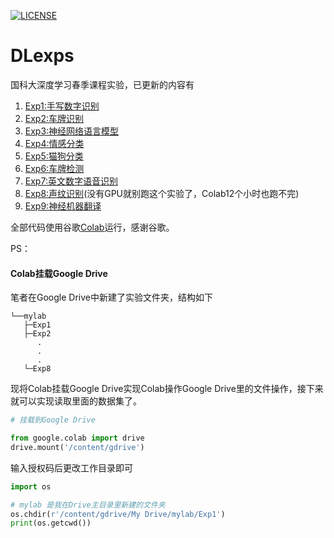 [![LICENSE](https://img.shields.io/badge/license-Anti%20996-blue.svg)](https://github.com/996icu/996.ICU/blob/master/LICENSE)
# DLexps
国科大深度学习春季课程实验，已更新的内容有
1. [Exp1:手写数字识别](https://github.com/dorianxiao/DLexp/tree/master/Exp1:手写数字识别)
2. [Exp2:车牌识别](https://github.com/dorianxiao/DLexp/tree/master/Exp2:车牌识别)
3. [Exp3:神经网络语言模型](https://github.com/dorianxiao/DLexp/tree/master/Exp3:神经网络语言模型)
4. [Exp4:情感分类](https://github.com/dorianxiao/DLexp/tree/master/Exp4:情感分类)
5. [Exp5:猫狗分类](https://github.com/dorianxiao/DLexp/tree/master/Exp5:猫狗分类)
6. [Exp6:车牌检测](https://github.com/dorianxiao/DLexp/tree/master/Exp6:车牌检测)
7. [Exp7:英文数字语音识别](https://github.com/dorianxiao/DLexp/tree/master/Exp7:英文数字语音识别)
8. [Exp8:声纹识别](https://github.com/dorianxiao/DLexp/tree/master/Exp8:声纹识别)(没有GPU就别跑这个实验了，Colab12个小时也跑不完)
9. [Exp9:神经机器翻译](https://github.com/dorianxiao/DLexp/tree/master/Exp9:神经机器翻译)

全部代码使用谷歌[Colab](https://colab.research.google.com/)运行，感谢谷歌。

PS：     
#### Colab挂载Google Drive
笔者在Google Drive中新建了实验文件夹，结构如下
```
└──mylab
   ├─Exp1
   ├─Exp2
      .
      .
      .
   └─Exp8
```
现将Colab挂载Google Drive实现Colab操作Google Drive里的文件操作，接下来就可以实现读取里面的数据集了。
```py
# 挂载到Google Drive

from google.colab import drive
drive.mount('/content/gdrive')
```
输入授权码后更改工作目录即可
```py
import os

# mylab 是我在Drive主目录里新建的文件夹
os.chdir(r'/content/gdrive/My Drive/mylab/Exp1')
print(os.getcwd())
```
